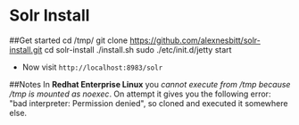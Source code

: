 # Solr Install

##Get started
    cd /tmp/
    git clone https://github.com/alexnesbitt/solr-install.git
    cd solr-install
    ./install.sh
    sudo ./etc/init.d/jetty start
    
 + Now visit `http://localhost:8983/solr`

##Notes
In __Redhat Enterprise Linux__ you *cannot execute from /tmp because /tmp is mounted as noexec*.
On attempt it gives you the following error: "bad interpreter: Permission denied", so cloned and executed it somewhere else.
